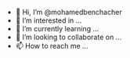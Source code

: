 - 👋 Hi, I’m @mohamedbenchacher
- 👀 I’m interested in ...
- 🌱 I’m currently learning ...
- 💞️ I’m looking to collaborate on ...
- 📫 How to reach me ...

<!---
mohamedbenchacher/mohamedbenchacher is a ✨ special ✨ repository because its `README.md` (this file) appears on your GitHub profile.
You can click the Preview link to take a look at your changes.
--->
